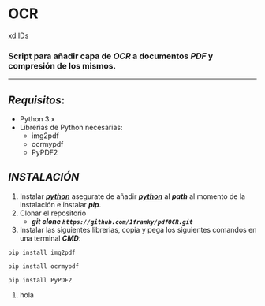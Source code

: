# OCR 
[xd IDs](#img2pdf)
### Script  para añadir capa de ***OCR*** a documentos ***PDF*** y compresión de los mismos.

--- 

## *Requisitos*:

* Python 3.x 
* Librerias de Python necesarias:
    * img2pdf
    * ocrmypdf
    * PyPDF2


## *INSTALACIÓN*

1. Instalar ***[python](https://www.python.org/downloads/)*** asegurate de añadir ***[python](https://www.python.org/downloads/)***  al ***path*** al momento de la instalación e instalar ***pip***.
2. Clonar el repositorio
   * ***git clone `https://github.com/1franky/pdfOCR.git`***
3. Instalar las siguientes librerias, copia y pega los siguientes comandos en una terminal ***CMD***:

```  
pip install img2pdf 
 
pip install ocrmypdf

pip install PyPDF2
```

1. hola



